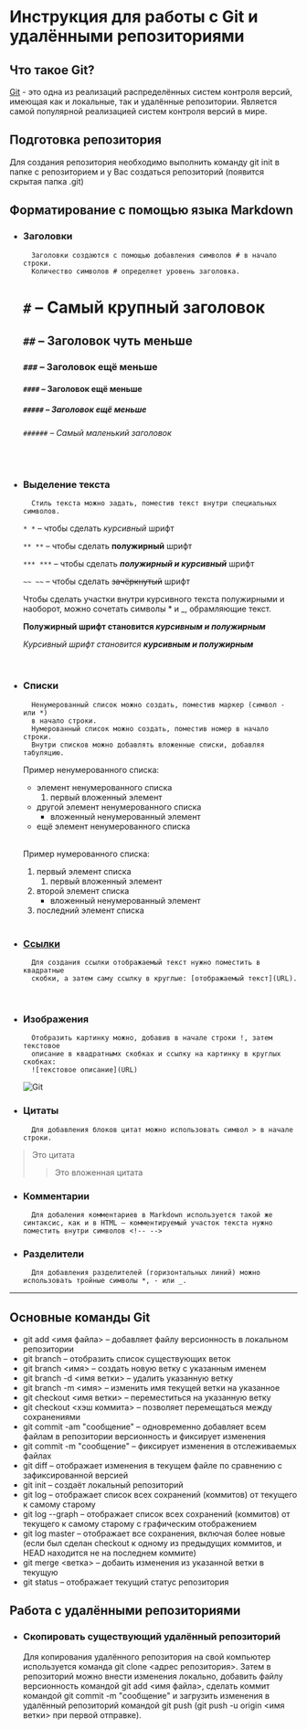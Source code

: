 # Инструкция для работы с Git и удалёнными репозиториями


## Что такое Git?

[Git](https://en.wikipedia.org/wiki/Git) - это одна из реализаций распределённых систем контроля версий, имеющая как и локальные, так и удалённые репозитории. Является самой популярной реализацией систем контроля версий в мире.

## Подготовка репозитория

Для создания репозитория необходимо выполнить команду git init в папке с репозиторием и у Вас создаться репозиторий (появится скрытая папка .git)

## Форматирование с помощью языка Markdown

* ### Заголовки
        Заголовки создаются с помощью добавления символов # в начало строки.
        Количество символов # определяет уровень заголовка.
    # `#` – Самый крупный заголовок
    ## `##` – Заголовок чуть меньше
    ### `###` – Заголовок ещё меньше
    #### `####` – Заголовок ещё меньше
    ##### `#####` – Заголовок ещё меньше
    ###### `######` – Самый маленький заголовок

<br/>

* ### Выделение текста
        Стиль текста можно задать, поместив текст внутри специальных символов.
    `* *` – чтобы сделать *курсивный* шрифт

    `** **` – чтобы сделать **полужирный** шрифт

    `*** ***` – чтобы сделать ***полужирный и курсивный*** шрифт

    `~~ ~~` – чтобы сделать  ~~зачёркнутый~~ шрифт

     Чтобы сделать участки внутри курсивного текста полужирными и наоборот, можно сочетать символы * и _, обрамляющие текст.
    
    **Полужирный шрифт становится _курсивным и полужирным_**

    _Курсивный шрифт становится **курсивным и полужирным**_

<br/>

* ### Списки
        Ненумерованный список можно создать, поместив маркер (символ - или *)
        в начало строки.
        Нумерованный список можно создать, поместив номер в начало строки.
        Внутри списков можно добавлять вложенные списки, добавляя табуляцию.

    Пример ненумерованного списка:
    * элемент ненумерованного списка
        1. первый вложенный элемент
    * другой элемент ненумерованного списка
        * вложенный ненумерованный элемент
    * ещё элемент ненумерованного списка

    <br/>

    Пример нумерованного списка:
    1. первый элемент списка
        1. первый вложенный элемент
    2. второй элемент списка
        * вложенный ненумерованный элемент
    3. последний элемент списка

     <br/>

* ### [Ссылки](https://ru.wikipedia.org/wiki/Ссылка_(программирование))
        Для создания ссылки отображаемый текст нужно поместить в квадратные
        скобки, а затем саму ссылку в круглые: [отображаемый текст](URL).

     <br/>

* ### Изображения
        Отобразить картинку можно, добавив в начале строки !, затем текстовое
        описание в квадратнымх скобках и ссылку на картинку в круглых скобках:
        ![текстовое описание](URL)
    ![Git](https://res.cloudinary.com/practicaldev/image/fetch/s--pTcxXuyO--/c_limit%2Cf_auto%2Cfl_progressive%2Cq_auto%2Cw_880/https://dev-to-uploads.s3.amazonaws.com/uploads/articles/f74bmsndki896ipeaclv.jpeg)

* ### Цитаты
        Для добавления блоков цитат можно использовать символ > в начале строки.
> Это цитата
>> Это вложенная цитата

* ### Комментарии
        Для добаления комментариев в Markdown используется такой же синтаксис, как и в HTML – комментируемый участок текста нужно поместить внутри символов <!-- -->
<!--Это комментарий, его не видно в режиме просмотра-->

* ### Разделители
        Для добавления разделителей (горизонтальных линий) можно использовать тройные символы *, - или _.

***

## Основные команды Git

* git add <имя файла> – добавляет файлу версионность в локальном репозитории
* git branch – отобразить список существующих веток
* git branch <имя> – создать новую ветку с указанным именем
* git branch -d <имя ветки> – удалить указанную ветку
* git branch -m <имя> – изменить имя текущей ветки на указанное
* git checkout <имя ветки> – переместиться на указанную ветку
* git checkout <хэш коммита> – позволяет перемещаться между сохранениями
* git commit -am "сообщение" – одновременно добавляет всем файлам в репозитории версионность и фиксирует изменения
* git commit -m "сообщение" – фиксирует изменения в отслеживаемых файлах
* git diff – отображает изменения в текущем файле по сравнению с зафиксированной версией
* git init – создаёт локальный репозиторий
* git log – отображает список всех сохранений (коммитов) от текущего к самому старому
* git log --graph – отображает список всех сохранений (коммитов) от текущего к самому старому с графическим отображением
* git log master – отображает все сохранения, включая более новые (если был сделан checkout к одному из предыдущих коммитов, и HEAD находится не на последнем коммите)
* git merge <ветка> – добаить изменения из указанной ветки в текущую
* git status – отображает текущий статус репозитория

## Работа с удалёнными репозиториями

* ### Скопировать существующий удалённый репозиторий

    Для копирования удалённого репозитория на свой компьютер используется команда git clone <адрес репозитория>. Затем в репозиторий можно внести изменения локально, добавить файлу версионность командой git add <имя файла>, сделать коммит командой git commit -m "сообщение" и загрузить изменения в удалённый репозиторий командой git push (git push -u origin <имя ветки> при первой отправке).
